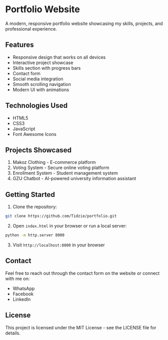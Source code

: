 # Portfolio Website

A modern, responsive portfolio website showcasing my skills, projects, and professional experience.

## Features

- Responsive design that works on all devices
- Interactive project showcase
- Skills section with progress bars
- Contact form
- Social media integration
- Smooth scrolling navigation
- Modern UI with animations

## Technologies Used

- HTML5
- CSS3
- JavaScript
- Font Awesome Icons

## Projects Showcased

1. Makoz Clothing - E-commerce platform
2. Voting System - Secure online voting platform
3. Enrollment System - Student management system
4. GZU Chatbot - AI-powered university information assistant

## Getting Started

1. Clone the repository:
```bash
git clone https://github.com/Tidzie/portfolio.git
```

2. Open `index.html` in your browser or run a local server:
```bash
python -m http.server 8000
```

3. Visit `http://localhost:8000` in your browser

## Contact

Feel free to reach out through the contact form on the website or connect with me on:
- WhatsApp
- Facebook
- LinkedIn

## License

This project is licensed under the MIT License - see the LICENSE file for details.
